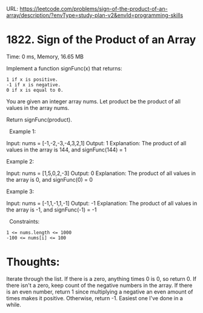 URL: https://leetcode.com/problems/sign-of-the-product-of-an-array/description/?envType=study-plan-v2&envId=programming-skills

# 1822. Sign of the Product of an Array

Time: 0 ms, Memory, 16.65 MB

Implement a function signFunc(x) that returns:

	1 if x is positive.
	-1 if x is negative.
	0 if x is equal to 0.

You are given an integer array nums. Let product be the product of all values in the array nums.

Return signFunc(product).

 
Example 1:

Input: nums = [-1,-2,-3,-4,3,2,1]
Output: 1
Explanation: The product of all values in the array is 144, and signFunc(144) = 1

Example 2:

Input: nums = [1,5,0,2,-3]
Output: 0
Explanation: The product of all values in the array is 0, and signFunc(0) = 0

Example 3:

Input: nums = [-1,1,-1,1,-1]
Output: -1
Explanation: The product of all values in the array is -1, and signFunc(-1) = -1

 
Constraints:

	1 <= nums.length <= 1000
	-100 <= nums[i] <= 100

# Thoughts:
Iterate through the list. If there is a zero, anything times 0 is 0, so return 0. If there isn't a zero, keep count of the negative numbers in the array. If there is an even number, return 1 since multiplying a negative an even amount 
of times makes it positive. Otherwise, return -1. Easiest one I've done in a while.
